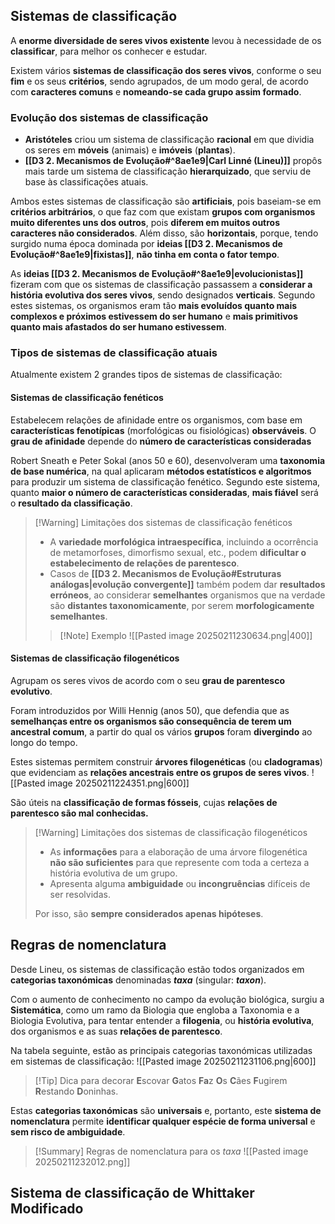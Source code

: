 ## Sistemas de classificação
A **enorme diversidade de seres vivos existente** levou à necessidade de os **classificar**, para melhor os conhecer e estudar.

Existem vários **sistemas de classificação dos seres vivos**, conforme o seu **fim** e os seus **critérios**, sendo agrupados, de um modo geral, de acordo com **caracteres comuns** e **nomeando-se cada grupo assim formado**.
### Evolução dos sistemas de classificação
- **Aristóteles** criou um sistema de classificação **racional** em que dividia os seres em **móveis** (animais) e **imóveis** (**plantas**).
- **[[D3 2. Mecanismos de Evolução#^8ae1e9|Carl Linné (Lineu)]]** propôs mais tarde um sistema de classificação **hierarquizado**, que serviu de base às classificações atuais.

Ambos estes sistemas de classificação são **artificiais**, pois baseiam-se em **critérios arbitrários**, o que faz com que existam **grupos com organismos muito diferentes uns dos outros**, pois **diferem em muitos outros caracteres não considerados**.
Além disso, são **horizontais**, porque, tendo surgido numa época dominada por **ideias [[D3 2. Mecanismos de Evolução#^8ae1e9|fixistas]]**, **não tinha em conta o fator tempo**.

As **ideias [[D3 2. Mecanismos de Evolução#^8ae1e9|evolucionistas]]** fizeram com que os sistemas de classificação passassem a **considerar a história evolutiva dos seres vivos**, sendo designados **verticais**. Segundo estes sistemas, os organismos eram tão **mais evoluídos quanto mais complexos e próximos estivessem do ser humano** e **mais primitivos quanto mais afastados do ser humano estivessem**.

### Tipos de sistemas de classificação atuais
Atualmente existem 2 grandes tipos de sistemas de classificação:
#### Sistemas de classificação fenéticos
Estabelecem relações de afinidade entre os organismos, com base em **características fenotípicas** (morfológicas ou fisiológicas) **observáveis**.
O **grau de afinidade** depende do **número de características consideradas**

Robert Sneath e Peter Sokal (anos 50 e 60), desenvolveram uma **taxonomia de base numérica**, na qual aplicaram **métodos estatísticos e algoritmos** para produzir um sistema de classificação fenético.
Segundo este sistema, quanto **maior o número de características consideradas**, **mais fiável** será o **resultado da classificação**.
>[!Warning] Limitações dos sistemas de classificação fenéticos
>- A **variedade morfológica intraespecífica**, incluindo a ocorrência de metamorfoses, dimorfismo sexual, etc., podem **dificultar o estabelecimento de relações de parentesco**.
>- Casos de **[[D3 2. Mecanismos de Evolução#Estruturas análogas|evolução convergente]]** também podem dar **resultados erróneos**, ao considerar **semelhantes** organismos que na verdade são **distantes taxonomicamente**, por serem **morfologicamente semelhantes**.
>  >[!Note] Exemplo
>  >![[Pasted image 20250211230634.png|400]]
#### Sistemas de classificação filogenéticos
Agrupam os seres vivos de acordo com o seu **grau de parentesco evolutivo**.

Foram introduzidos por Willi Hennig (anos 50), que defendia que as **semelhanças entre os organismos são consequência de terem um ancestral comum**, a partir do qual os vários **grupos** foram **divergindo** ao longo do tempo.

Estes sistemas permitem construir **árvores filogenéticas** (ou **cladogramas**) que evidenciam as **relações ancestrais entre os grupos de seres vivos**.
![[Pasted image 20250211224351.png|600]]

São úteis na **classificação de formas fósseis**, cujas **relações de parentesco são mal conhecidas.**

>[!Warning] Limitações dos sistemas de classificação filogenéticos
>- As **informações** para a elaboração de uma árvore filogenética **não são suficientes** para que represente com toda a certeza a história evolutiva de um grupo.
>- Apresenta alguma **ambiguidade** ou **incongruências** difíceis de ser resolvidas.
>
>Por isso, são **sempre considerados apenas hipóteses**.

## Regras de nomenclatura
Desde Lineu, os sistemas de classificação estão todos organizados em **categorias taxonómicas** denominadas _**taxa**_ (singular: _**taxon**_).

Com o aumento de conhecimento no campo da evolução biológica, surgiu a **Sistemática**, como um ramo da Biologia que engloba a Taxonomia e a Biologia Evolutiva, para tentar entender a **filogenia**, ou **história evolutiva**, dos organismos e as suas **relações de parentesco**.

Na tabela seguinte, estão as principais categorias taxonómicas utilizadas em sistemas de classificação:
![[Pasted image 20250211231106.png|600]]
>[!Tip] Dica para decorar
>**E**scovar **G**atos **Fa**z **O**s **C**ães **F**ugirem **R**estando **D**oninhas. 

Estas **categorias taxonómicas** são **universais** e, portanto, este **sistema de nomenclatura** permite **identificar qualquer espécie de forma universal** e **sem risco de ambiguidade**.

>[!Summary] Regras de nomenclatura para os *taxa*
>![[Pasted image 20250211232012.png]]

## Sistema de classificação de Whittaker Modificado
